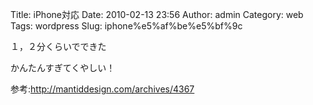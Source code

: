 Title: iPhone対応
Date: 2010-02-13 23:56
Author: admin
Category: web
Tags: wordpress
Slug: iphone%e5%af%be%e5%bf%9c

１，２分くらいでできた

かんたんすぎてくやしい！

参考:http://mantiddesign.com/archives/4367
